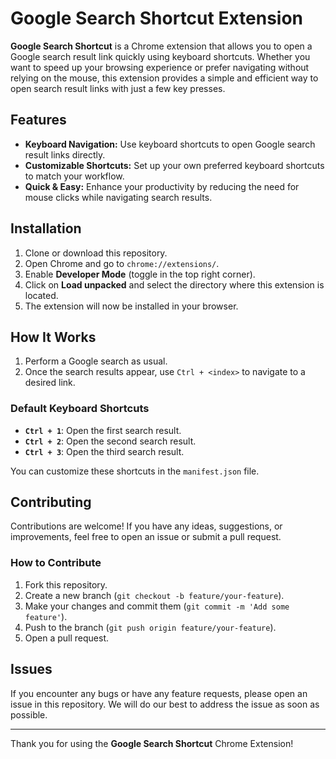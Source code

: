 # Google Search Shortcut Extension

**Google Search Shortcut** is a Chrome extension that allows you to open a Google search result link quickly using keyboard shortcuts. Whether you want to speed up your browsing experience or prefer navigating without relying on the mouse, this extension provides a simple and efficient way to open search result links with just a few key presses.

## Features

- **Keyboard Navigation:** Use keyboard shortcuts to open Google search result links directly.
- **Customizable Shortcuts:** Set up your own preferred keyboard shortcuts to match your workflow.
- **Quick & Easy:** Enhance your productivity by reducing the need for mouse clicks while navigating search results.

## Installation

1. Clone or download this repository.
2. Open Chrome and go to `chrome://extensions/`.
3. Enable **Developer Mode** (toggle in the top right corner).
4. Click on **Load unpacked** and select the directory where this extension is located.
5. The extension will now be installed in your browser.

## How It Works

1. Perform a Google search as usual.
2. Once the search results appear, use `Ctrl + <index>` to navigate to a desired link.

### Default Keyboard Shortcuts

- **`Ctrl + 1`**: Open the first search result.
- **`Ctrl + 2`**: Open the second search result.
- **`Ctrl + 3`**: Open the third search result.
  
You can customize these shortcuts in the `manifest.json` file.

## Contributing

Contributions are welcome! If you have any ideas, suggestions, or improvements, feel free to open an issue or submit a pull request. 

### How to Contribute

1. Fork this repository.
2. Create a new branch (`git checkout -b feature/your-feature`).
3. Make your changes and commit them (`git commit -m 'Add some feature'`).
4. Push to the branch (`git push origin feature/your-feature`).
5. Open a pull request.

## Issues

If you encounter any bugs or have any feature requests, please open an issue in this repository. We will do our best to address the issue as soon as possible.

---

Thank you for using the **Google Search Shortcut** Chrome Extension!
